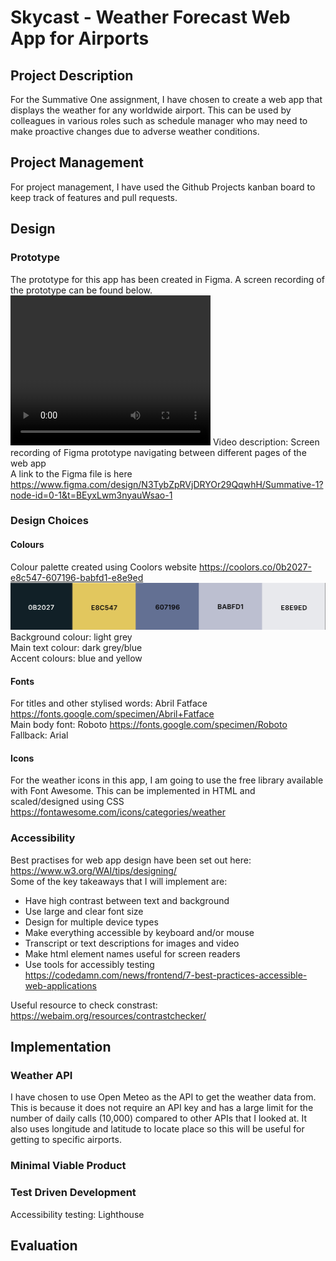 # Skycast - Weather Forecast Web App for Airports

## Project Description
For the Summative One assignment, I have chosen to create a web app that displays the weather for any worldwide airport. This can be used by colleagues in various roles such as schedule manager who may need to make proactive changes due to adverse weather conditions. 

## Project Management
For project management, I have used the Github Projects kanban board to keep track of features and pull requests. 

## Design

### Prototype
The prototype for this app has been created in Figma. A screen recording of the prototype can be found below. \
<video width="320" height="240" controls>
  <source src="docs/figma_prototype_vid.mp4" type="video/mp4">
</video>
Video description: Screen recording of Figma prototype navigating between different pages of the web app \
A link to the Figma file is here https://www.figma.com/design/N3TybZpRVjDRYOr29QqwhH/Summative-1?node-id=0-1&t=BEyxLwm3nyauWsao-1

### Design Choices
#### Colours
Colour palette created using Coolors website https://coolors.co/0b2027-e8c547-607196-babfd1-e8e9ed
![Colour palette from left to right ](docs/colours.jpg)
Background colour: light grey \
Main text colour: dark grey/blue \
Accent colours: blue and yellow

#### Fonts
For titles and other stylised words: Abril Fatface https://fonts.google.com/specimen/Abril+Fatface \
Main body font: Roboto https://fonts.google.com/specimen/Roboto \
Fallback: Arial

#### Icons
For the weather icons in this app, I am going to use the free library available with Font Awesome. This can be implemented in HTML and scaled/designed using CSS
https://fontawesome.com/icons/categories/weather


### Accessibility
Best practises for web app design have been set out here: https://www.w3.org/WAI/tips/designing/ \
Some of the key takeaways that I will implement are:
- Have high contrast between text and background
- Use large and clear font size
- Design for multiple device types 
- Make everything accessible by keyboard and/or mouse
- Transcript or text descriptions for images and video
- Make html element names useful for screen readers
- Use tools for accessibly testing
https://codedamn.com/news/frontend/7-best-practices-accessible-web-applications


Useful resource to check constrast: 
https://webaim.org/resources/contrastchecker/

## Implementation
### Weather API
I have chosen to use Open Meteo as the API to get the weather data from. This is because it does not require an API key and has a large limit for the number of daily calls (10,000) compared to other APIs that I looked at. It also uses longitude and latitude to locate place so this will be useful for getting to specific airports. 

### Minimal Viable Product

### Test Driven Development
Accessibility testing: Lighthouse


## Evaluation

